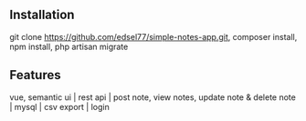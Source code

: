 ## Installation

git clone https://github.com/edsel77/simple-notes-app.git, composer install, npm install, php artisan migrate

## Features
vue, semantic ui | rest api | post note, view notes, update note & delete note | mysql | csv export | login
